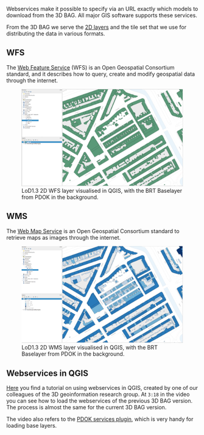 Webservices make it possible to specify via an URL exactly which models to download from the 3D BAG. All major GIS software supports these services.

From the 3D BAG we serve the [2D layers](../schema/layers.md#data-layers) and the tile set that we use for distributing the data in various formats.

## WFS

The [Web Feature Service](https://www.ogc.org/standards/wfs) (WFS) is an Open Geospatial Consortium standard, and it describes how to query, create and modify geospatial data through the internet.

<figure>
  <a href="../../../images_common/wfs.png">
    <img src="../../../images_common/wfs.png" width="600" />
  </a>
  <figcaption>LoD1.3 2D WFS layer visualised in QGIS, with the BRT Baselayer from PDOK in the background.</figcaption>
</figure>

## WMS

The [Web Map Service](https://www.ogc.org/standards/wms) is an Open Geospatial Consortium standard to retrieve maps as images through the internet.

<figure>
  <a href="../../../images_common/wms.png">
    <img src="../../../images_common/wms.png" width="600" />
  </a>
  <figcaption>LoD1.3 2D WMS layer visualised in QGIS, with the BRT Baselayer from PDOK in the background.</figcaption>
</figure>

## Webservices in QGIS

[Here](https://www.youtube.com/watch?v=dWTGOm3Emw4&list=PL4POqt8zsiXFJEEF88f6uAnfuOQSAoG6l) you find a tutorial on using webservices in QGIS, created by one of our colleagues of the 3D geoinformation research group. At `3:18` in the video you can see how to load the webservices of the previous 3D BAG version. The process is almost the same for the current 3D BAG version.

The video also refers to the [PDOK services plugin](https://plugins.qgis.org/plugins/pdokservicesplugin/), which is very handy for loading base layers.
